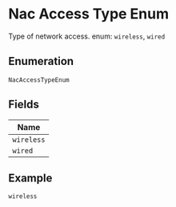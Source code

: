 
# Nac Access Type Enum

Type of network access. enum: `wireless`, `wired`

## Enumeration

`NacAccessTypeEnum`

## Fields

| Name |
|  --- |
| `wireless` |
| `wired` |

## Example

```
wireless
```

